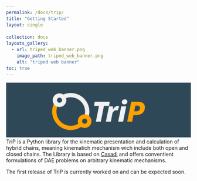 ```yaml
---
permalink: /docs/trip/
title: "Getting Started"
layout: single

collection: docs
layouts_gallery:
  - url: triped_web_banner.png
    image_path: triped_web_banner.png
    alt: "triped web banner"
toc: true
---
```


![trip logo](https://raw.githubusercontent.com/TriPed-Robot/TriPed-Robot.github.io/master/images/TriP.png)
TriP is a Python library for the kinematic presentation and calculation of hybrid chains, meaning kinematich mechanism wich include both open and closed chains.
The Library is based on [Casadi](https://web.casadi.org/) and offers conventient formulations of DAE problems on  arbitrary kinematic mechanisms.

The first release of TriP is currently worked on and can be expected soon.
 
